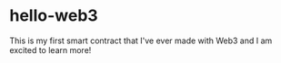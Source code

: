 # hello-web3

This is my first smart contract that I've ever made with Web3 and I am excited to learn more!
